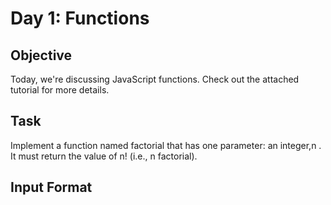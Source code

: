# Day 1: Functions
## Objective
Today, we're discussing JavaScript functions. Check out the attached tutorial for more details.
## Task
Implement a function named factorial that has one parameter: an integer,n . It must return the value of n! (i.e., n factorial).
## Input Format

